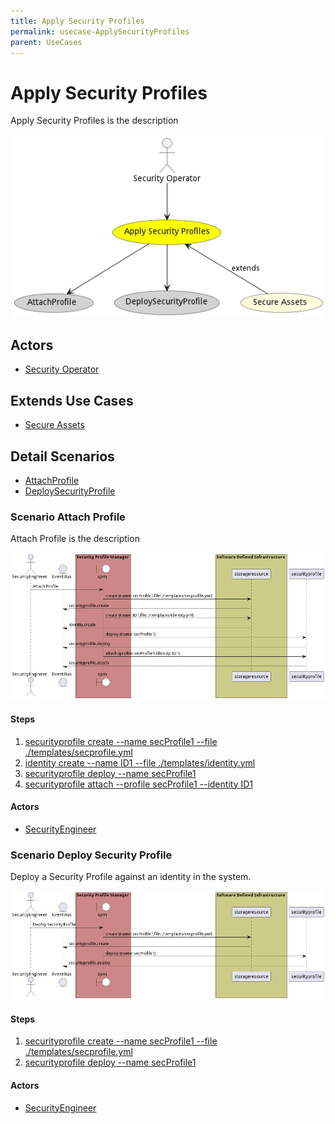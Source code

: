 ```yaml
---
title: Apply Security Profiles
permalink: usecase-ApplySecurityProfiles
parent: UseCases
---
```

# Apply Security Profiles

Apply Security Profiles is the description

![Activities Diagram](./Activities.png)

## Actors

* [Security Operator](actor-securityoperator)





## Extends Use Cases

* [Secure Assets](usecase-SecureAssets)







## Detail Scenarios

* [AttachProfile](#scenario-AttachProfile)
* [DeploySecurityProfile](#scenario-DeploySecurityProfile)



### Scenario Attach Profile

Attach Profile is the description

![Scenario AttachProfile](./AttachProfile.png)

#### Steps
1. [securityprofile create --name secProfile1 --file ./templates/secprofile.yml](#action-securityprofile-create)
1. [identity create --name ID1 --file ./templates/identity.yml](#action-identity-create)
1. [securityprofile deploy --name secProfile1](#action-securityprofile-deploy)
1. [securityprofile attach --profile secProfile1 --identity ID1](#action-securityprofile-attach)

#### Actors

* [SecurityEngineer](actor-securityengineer)



### Scenario Deploy Security Profile

Deploy a Security Profile against an identity in the system.

![Scenario DeploySecurityProfile](./DeploySecurityProfile.png)

#### Steps
1. [securityprofile create --name secProfile1 --file ./templates/secprofile.yml](#action-securityprofile-create)
1. [securityprofile deploy --name secProfile1](#action-securityprofile-deploy)

#### Actors

* [SecurityEngineer](actor-securityengineer)




